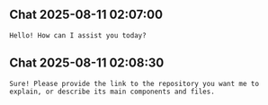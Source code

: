 
## Chat 2025-08-11 02:07:00

```
Hello! How can I assist you today?
```

## Chat 2025-08-11 02:08:30

```
Sure! Please provide the link to the repository you want me to explain, or describe its main components and files.
```

